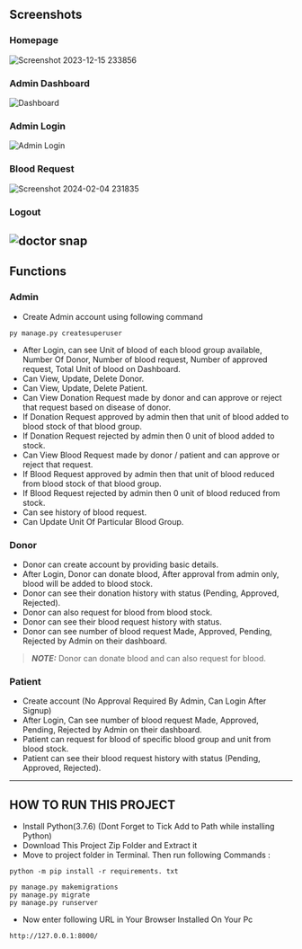 ## Screenshots
### Homepage
![Screenshot 2023-12-15 233856](https://github.com/SATYA-CHARAN/Blood-Bank-Management-System/assets/147343366/0f967306-8391-481a-864c-8ffa5f0b1f8d)

### Admin Dashboard
![Dashboard](https://github.com/SATYA-CHARAN/Blood-Bank-Management-System/assets/147343366/c8d70e5f-66d2-4c7c-b884-0d27d56b77ee)

### Admin Login
![Admin Login](https://github.com/SATYA-CHARAN/Blood-Bank-Management-System/assets/147343366/7992b8df-8ee8-40fe-9d9b-f4e82baa505a)

### Blood Request
![Screenshot 2024-02-04 231835](https://github.com/SATYA-CHARAN/Blood-Bank-Management-System/assets/147343366/f2e0e612-c573-45a7-a78f-a136d9c72fec)
### Logout
![doctor snap](https://github.com/sumitkumar1503/bloodbankmanagement/blob/master/static/screenshot/logout.png?raw=true)
---
## Functions

### Admin
- Create Admin account using following command
```
py manage.py createsuperuser
```
- After Login, can see Unit of blood of each blood group available, Number Of Donor, Number of blood request, Number of approved request, Total Unit of blood on Dashboard.
- Can View, Update, Delete Donor.
- Can View, Update, Delete Patient.
- Can View Donation Request made by donor and can approve or reject that request based on disease of donor.
- If Donation Request approved by admin then that unit of blood added to blood stock of that blood group.
- If Donation Request rejected by admin then 0 unit of blood added to stock.
- Can View Blood Request made by donor / patient and can approve or reject that request.
- If Blood Request approved by admin then that unit of blood reduced from blood stock of that blood group.
- If Blood Request rejected by admin then 0 unit of blood reduced from stock.
- Can see history of blood request.
- Can Update Unit Of Particular Blood Group.


### Donor
- Donor can create account by providing basic details.
- After Login, Donor can donate blood, After approval from admin only, blood will be added to blood stock.
- Donor can see their donation history with status (Pending, Approved, Rejected).
- Donor can also request for blood from blood stock.
- Donor can see their blood request history with status.
- Donor can see number of blood request Made, Approved, Pending, Rejected by Admin on their dashboard.
> **_NOTE:_**  Donor can donate blood and can also request for blood.





### Patient
- Create account (No Approval Required By Admin, Can Login After Signup)
- After Login, Can see number of blood request Made, Approved, Pending, Rejected by Admin on their dashboard.
- Patient can request for blood of specific blood group and unit from blood stock.
- Patient can see their blood request history with status (Pending, Approved, Rejected).

---

## HOW TO RUN THIS PROJECT
- Install Python(3.7.6) (Dont Forget to Tick Add to Path while installing Python)
- Download This Project Zip Folder and Extract it
- Move to project folder in Terminal. Then run following Commands :

```
python -m pip install -r requirements. txt
```

```
py manage.py makemigrations
py manage.py migrate
py manage.py runserver
```
- Now enter following URL in Your Browser Installed On Your Pc
```
http://127.0.0.1:8000/
```
